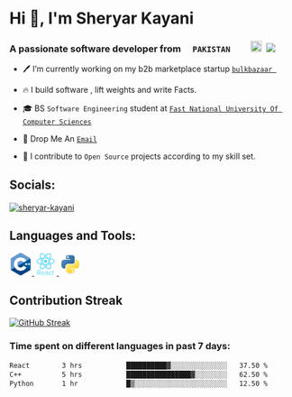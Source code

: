 # Hi 👋, I'm Sheryar Kayani


### A passionate software developer from `   PAKISTAN   ` &nbsp; &nbsp; <img src="https://images.emojiterra.com/twitter/512px/1f1f5-1f1f0.png" height=20 width=20 /> &nbsp;![](https://komarev.com/ghpvc/?username=Umar-Waseem)

<!-- <img align="right" src="meGithubWorkshop.png" width="500" height="500" />  -->

- 🖊️ I’m currently working on my b2b marketplace startup <a href= "https://bulkbazaar.azurewebsites.net/" > `bulkbazaar `  <a>

- 🔥 I build software , lift weights and write Facts. 

- 🎓 BS `Software Engineering` student at <a href="http://isb.nu.edu.pk/" target="_blank" rel="noreferrer"> ` Fast National University Of Computer Sciences ` </a>
  
- 📧 Drop Me An <a href="sheryar@bulkbazaar.tech" target="blank">`Email`</a> <br>

- 🤝 I contribute to `Open Source` projects according to my skill set.


<h2 align="left">Socials: </h2>
<p align="left">
<a href="https://www.linkedin.com/in/sheryar-kayani/" target="blank"><img align="center" src="https://raw.githubusercontent.com/rahuldkjain/github-profile-readme-generator/master/src/images/icons/Social/linked-in-alt.svg" alt="sheryar-kayani" height="30" width="40" /></a>
</p>


  <!--  my tools work   -->
<h2 align="left">Languages and Tools:</h2>
<p align="left"> 
<a href="https://www.w3schools.com/cpp/" target="_blank" rel="noreferrer"> 
<img src="https://raw.githubusercontent.com/devicons/devicon/master/icons/cplusplus/cplusplus-original.svg" alt="cplusplus" width="40" height="40"/> 
</a> 
<a href="https://reactjs.org/" target="_blank" rel="noreferrer"> 
<img src="https://raw.githubusercontent.com/devicons/devicon/master/icons/react/react-original-wordmark.svg" alt="react" width="40" height="40"/> 
</a> 
<a href="https://www.python.org/" target="_blank" rel="noreferrer"> 
<img src="https://raw.githubusercontent.com/devicons/devicon/master/icons/python/python-original.svg" alt="python" width="40" height="40"/> 
</a> 
</p>


  <!--
## Check out some of my workshops / talks

<a href="https://www.youtube.com/watch?v=rBEi6s2x2ec" > Git is Lit – Version Control Workshop (Fast Nuces Islamabad, Pakistan) <a>

<a href="https://www.youtube.com/watch?v=WbU07nuFqxQ" >Study Jam By GDSC Fast Islamabad <a>
  
<a href="https://youtu.be/1v2oMY-3fk0?t=13822"> Google Developer Groups Live Pakistan (GDG LIVE PAKISTAN) <a>

-->



## Contribution Streak

[![GitHub Streak](https://github-readme-streak-stats.herokuapp.com?user=sheryarkayani&theme=highcontrast&hide_border=true)](https://git.io/streak-stats)


### Time spent on different languages in past 7 days:
<!--START_SECTION:waka-->

```text
React        3 hrs           ██████████▓░░░░░░░░░░░░░░   37.50 %
C++          5 hrs           ████████████████▓░░░░░░░░   62.50 %
Python       1 hr            █▒░░░░░░░░░░░░░░░░░░░░░░░   12.50 %

```

<!--END_SECTION:waka-->

  
  
  
  
  




